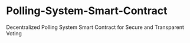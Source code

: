 # Polling-System-Smart-Contract
Decentralized Polling System Smart Contract for Secure and Transparent Voting 
